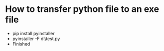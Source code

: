 # How to transfer python file to an exe file

- pip install pyinstaller
- pyinstaller -F  d:\test.py
- Finished
